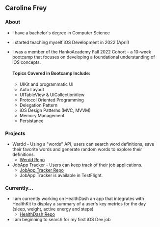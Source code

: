 ## Caroline Frey

### About
* I have a bachelor's degree in Computer Science
* I started teaching myself iOS Development in 2022 (April)
* I was a member of the HankoAcademy Fall 2022 Cohort - a 10-week bootcamp that focuses on developing a foundational understanding of iOS concepts.

    #### Topics Covered in Bootcamp Include:
    * UIKit and programmatic UI
    * Auto Layout
    * UITableView & UICollectionView
    * Protocol Oriented Programming
    * Delegation Pattern
    * iOS Design Patterns (MVC, MVVM)
    * Memory Management
    * Persistance
    
### Projects
* Werdd - Using a "words" API, users can search word definitions, save their favorite words and generate random words to explore their definitions.
    * [Werdd Repo](https://github.com/carolinefrey/Werdd)
* JobApp Tracker - Users can keep track of their job applications.
    * [JobApp Tracker Repo](https://github.com/carolinefrey/JobTracker)
    * JobApp Tracker is available in TestFlight.

### Currently...
* I am currently working on HealthDash an app that integrates with HealthKit to display a summary of a user's key metrics for the day (sleep, weight, active energy and steps)
    * [HealthDash Repo](https://github.com/carolinefrey/HealthDash)
* I am beginning to search for my first iOS Dev job

<!--
**carolinefrey/carolinefrey** is a ✨ _special_ ✨ repository because its `README.md` (this file) appears on your GitHub profile.

Here are some ideas to get you started:

- 🔭 I’m currently working on ...
- 🌱 I’m currently learning ...
- 👯 I’m looking to collaborate on ...
- 🤔 I’m looking for help with ...
- 💬 Ask me about ...
- 📫 How to reach me: ...
- 😄 Pronouns: ...
- ⚡ Fun fact: ...
-->
